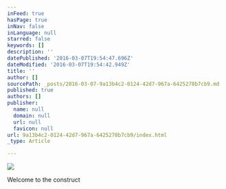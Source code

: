 ```yaml
---
inFeed: true
hasPage: true
inNav: false
inLanguage: null
starred: false
keywords: []
description: ''
datePublished: '2016-03-07T19:54:47.696Z'
dateModified: '2016-03-07T19:54:42.949Z'
title: ''
author: []
sourcePath: _posts/2016-03-07-9a13b4c2-0124-42d7-967a-6425278b7cb9.md
published: true
authors: []
publisher:
  name: null
  domain: null
  url: null
  favicon: null
url: 9a13b4c2-0124-42d7-967a-6425278b7cb9/index.html
_type: Article

---
```

![](https://the-grid-user-content.s3-us-west-2.amazonaws.com/82dc6773-cf06-4bae-8b93-e66d475efd77.jpg)

Welcome to the construct